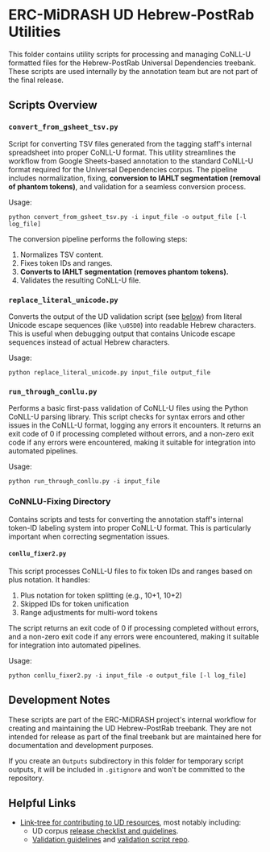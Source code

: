 # ERC-MiDRASH UD Hebrew-PostRab Utilities

This folder contains utility scripts for processing and managing CoNLL-U formatted files for the Hebrew-PostRab Universal Dependencies treebank. These scripts are used internally by the annotation team but are not part of the final release.

## Scripts Overview

### `convert_from_gsheet_tsv.py`

Script for converting TSV files generated from the tagging staff's internal spreadsheet into proper CoNLL-U format. This utility streamlines the workflow from Google Sheets-based annotation to the standard CoNLL-U format required for the Universal Dependencies corpus. The pipeline includes normalization, fixing, **conversion to IAHLT segmentation (removal of phantom tokens)**, and validation for a seamless conversion process.

Usage:

```
python convert_from_gsheet_tsv.py -i input_file -o output_file [-l log_file]
```

The conversion pipeline performs the following steps:

1. Normalizes TSV content.
2. Fixes token IDs and ranges.
3. **Converts to IAHLT segmentation (removes phantom tokens).**
4. Validates the resulting CoNLL-U file.

### `replace_literal_unicode.py`

Converts the output of the UD validation script (see [below](#helpful-links)) from literal Unicode escape sequences (like `\u05D0`) into readable Hebrew characters. This is useful when debugging output that contains Unicode escape sequences instead of actual Hebrew characters.

Usage:

```
python replace_literal_unicode.py input_file output_file
```

### `run_through_conllu.py`

Performs a basic first-pass validation of CoNLL-U files using the Python CoNLL-U parsing library. This script checks for syntax errors and other issues in the CoNLL-U format, logging any errors it encounters. It returns an exit code of 0 if processing completed without errors, and a non-zero exit code if any errors were encountered, making it suitable for integration into automated pipelines.

Usage:

```
python run_through_conllu.py -i input_file
```

### CoNNLU-Fixing Directory

Contains scripts and tests for converting the annotation staff's internal token-ID labeling system into proper CoNLL-U format. This is particularly important when correcting segmentation issues.

#### `conllu_fixer2.py`

This script processes CoNLL-U files to fix token IDs and ranges based on plus notation. It handles:

1. Plus notation for token splitting (e.g., 10+1, 10+2)
2. Skipped IDs for token unification
3. Range adjustments for multi-word tokens

The script returns an exit code of 0 if processing completed without errors, and a non-zero exit code if any errors were encountered, making it suitable for integration into automated pipelines.

Usage:

```
python conllu_fixer2.py -i input_file -o output_file [-l log_file]
```

## Development Notes

These scripts are part of the ERC-MiDRASH project's internal workflow for creating and maintaining the UD Hebrew-PostRab treebank. They are not intended for release as part of the final treebank but are maintained here for documentation and development purposes.

If you create an `Outputs` subdirectory in this folder for temporary script outputs, it will be included in `.gitignore` and won't be committed to the repository.

## Helpful Links

- [Link-tree for contributing to UD resources](https://universaldependencies.org/contributing/index.html), most notably including:
  - UD corpus [release checklist and guidelines](https://universaldependencies.org/contributing/repository_files.html).
  - [Validation guidelines](https://universaldependencies.org/contributing/validation.html) and [validation script repo](https://github.com/UniversalDependencies/tools).
